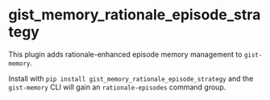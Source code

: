 # gist_memory_rationale_episode_strategy

This plugin adds rationale-enhanced episode memory management to `gist-memory`.

Install with `pip install gist_memory_rationale_episode_strategy` and the `gist-memory` CLI will gain an `rationale-episodes` command group.
